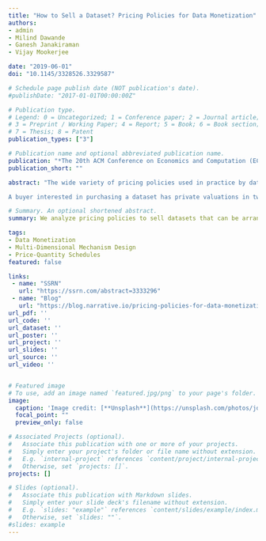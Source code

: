 ```yaml
---
title: "How to Sell a Dataset? Pricing Policies for Data Monetization"
authors:
- admin
- Milind Dawande
- Ganesh Janakiraman
- Vijay Mookerjee

date: "2019-06-01"
doi: "10.1145/3328526.3329587"

# Schedule page publish date (NOT publication's date).
#publishDate: "2017-01-01T00:00:00Z"

# Publication type.
# Legend: 0 = Uncategorized; 1 = Conference paper; 2 = Journal article;
# 3 = Preprint / Working Paper; 4 = Report; 5 = Book; 6 = Book section;
# 7 = Thesis; 8 = Patent
publication_types: ["3"]

# Publication name and optional abbreviated publication name.
publication: "*The 20th ACM Conference on Economics and Computation (EC'19)*"
publication_short: ""

abstract: "The wide variety of pricing policies used in practice by data-sellers suggests that there are significant challenges in pricing datasets. The selling of a dataset – arranged in a row-column format, where rows represent records and columns represent attributes of the records – is more nuanced than that of information goods like telephone minutes and bandwidth, in the sense that, for a buyer, it is not only the amount of data that matters but also the type of the data. We develop a utility framework that is appropriate for data-buyers and the corresponding pricing of the data by the data-seller.

A buyer interested in purchasing a dataset has private valuations in two aspects – her ideal record that she values the most, and the rate at which her valuation for the records in the dataset decays as they differ from her ideal record. The seller allows individual (and heterogeneous) buyers to filter the dataset and select the records that are of interest to them. The multi-dimensional private information of the buyers coupled with the endogenous selection of records makes the seller's problem of optimally pricing the dataset a challenging one. We formulate a tractable model and successfully exploit its special structure to examine it both analytically and numerically. A key result we establish is that, under reasonable assumptions, a price-quantity schedule is an optimal data-selling mechanism. Such a schedule has a nuanced interpretation in the data-selling context in that buyers buy different sets of records but the price for a given number of records does not depend on the identity of the records chosen by the buyer. Even when the assumptions leading to the optimality of a price-quantity schedule do not hold, we show that the optimal price-quantity schedule offers an attractive worst-case performance guarantee relative to an optimal mechanism. Further, we numerically solve for the optimal mechanism and show that the actual performance of two simple and well-known price-quantity schedules – two-part pricing and two-block pricing – is near-optimal. We also quantify the value to the seller from allowing buyers to filter the dataset."

# Summary. An optional shortened abstract.
summary: We analyze pricing policies to sell datasets that can be arranged in a row-column format. 

tags:
- Data Monetization
- Multi-Dimensional Mechanism Design
- Price-Quantity Schedules
featured: false

links:
 - name: "SSRN"
   url: "https://ssrn.com/abstract=3333296"
 - name: "Blog"
   url: "https://blog.narrative.io/pricing-policies-for-data-monetization"
url_pdf: ''
url_code: ''
url_dataset: ''
url_poster: ''
url_project: ''
url_slides: ''
url_source: ''
url_video: ''


# Featured image
# To use, add an image named `featured.jpg/png` to your page's folder. 
image:
  caption: 'Image credit: [**Unsplash**](https://unsplash.com/photos/jdD8gXaTZsc)'
  focal_point: ""
  preview_only: false

# Associated Projects (optional).
#   Associate this publication with one or more of your projects.
#   Simply enter your project's folder or file name without extension.
#   E.g. `internal-project` references `content/project/internal-project/index.md`.
#   Otherwise, set `projects: []`.
projects: []

# Slides (optional).
#   Associate this publication with Markdown slides.
#   Simply enter your slide deck's filename without extension.
#   E.g. `slides: "example"` references `content/slides/example/index.md`.
#   Otherwise, set `slides: ""`.
#slides: example
---
```




